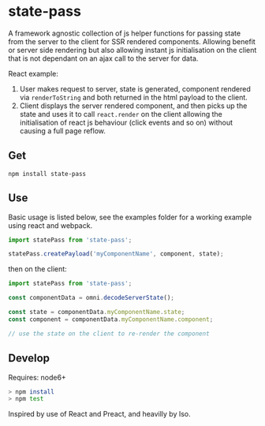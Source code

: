 # state-pass

A framework agnostic collection of js helper functions for passing state from the server to the client for SSR rendered components. Allowing benefit or server side rendering but also allowing instant js initialisation on the client that is not dependant on an ajax call to the server for data.

React example:

1. User makes request to server, state is generated, component rendered via `renderToString` and both returned in the html payload to the client.
2. Client displays the server rendered component, and then picks up the state and uses it to call `react.render` on the client allowing the initialisation of react js behaviour (click events and so on) without causing a full page reflow.

Get
---

`npm install state-pass`

Use
---

Basic usage is listed below, see the examples folder for a working example using react and webpack.

```javascript
import statePass from 'state-pass';

statePass.createPayload('myComponentName', component, state);
```

then on the client:

```javascript
import statePass from 'state-pass';

const componentData = omni.decodeServerState();

const state = componentData.myComponentName.state;
const component = componentData.myComponentName.component;

// use the state on the client to re-render the component
```

Develop
---

Requires: node6+

```sh
> npm install
> npm test
```

Inspired by use of React and Preact, and heavilly by Iso.
